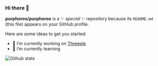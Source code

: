 ### Hi there 👋

**purphoros/purphoros** is a ✨ _special_ ✨ repository because its `README.md` (this file) appears on your GitHub profile.

Here are some ideas to get you started:

- 🔭 I’m currently working on [Threeple](https://github.com/threeple)
- 🌱 I’m currently learning

![Github stats](https://github-readme-stats.vercel.app/api?username=purphoros&show_icons=true&title_color=ffffff&icon_color=bb2acf&text_color=daf7dc&bg_color=151515&count_private=true)
